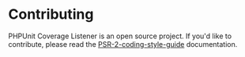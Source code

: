 # Contributing

PHPUnit Coverage Listener is an open source project. If you'd like to contribute,
please read the [PSR-2-coding-style-guide][1] documentation.

[1]: https://github.com/php-fig/fig-standards/blob/master/accepted/PSR-2-coding-style-guide.md